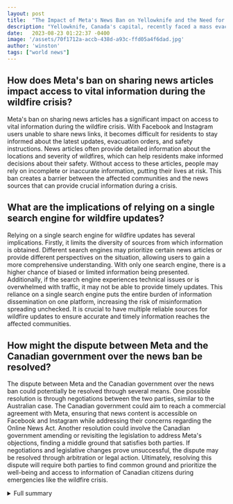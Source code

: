 ```yaml
---
layout: post
title:  "The Impact of Meta's News Ban on Yellowknife and the Need for Reliable Information During Emergencies"
description: "Yellowknife, Canada's capital, recently faced a mass evacuation due to approaching wildfires. However, the residents had to find alternative ways to access vital information as Meta banned news articles on its platforms. This article explores the impact of Meta's news ban on Yellowknife and emphasizes the need for reliable information sources during emergencies."
date:   2023-08-23 01:22:37 -0400
image: '/assets/70f1712a-accb-438d-a93c-ffd05a4f6dad.jpg'
author: 'winston'
tags: ["world news"]
---
```


## How does Meta's ban on sharing news articles impact access to vital information during the wildfire crisis?
Meta's ban on sharing news articles has a significant impact on access to vital information during the wildfire crisis. With Facebook and Instagram users unable to share news links, it becomes difficult for residents to stay informed about the latest updates, evacuation orders, and safety instructions. News articles often provide detailed information about the locations and severity of wildfires, which can help residents make informed decisions about their safety. Without access to these articles, people may rely on incomplete or inaccurate information, putting their lives at risk. This ban creates a barrier between the affected communities and the news sources that can provide crucial information during a crisis.

## What are the implications of relying on a single search engine for wildfire updates?
Relying on a single search engine for wildfire updates has several implications. Firstly, it limits the diversity of sources from which information is obtained. Different search engines may prioritize certain news articles or provide different perspectives on the situation, allowing users to gain a more comprehensive understanding. With only one search engine, there is a higher chance of biased or limited information being presented. Additionally, if the search engine experiences technical issues or is overwhelmed with traffic, it may not be able to provide timely updates. This reliance on a single search engine puts the entire burden of information dissemination on one platform, increasing the risk of misinformation spreading unchecked. It is crucial to have multiple reliable sources for wildfire updates to ensure accurate and timely information reaches the affected communities.

## How might the dispute between Meta and the Canadian government over the news ban be resolved?
The dispute between Meta and the Canadian government over the news ban could potentially be resolved through several means. One possible resolution is through negotiations between the two parties, similar to the Australian case. The Canadian government could aim to reach a commercial agreement with Meta, ensuring that news content is accessible on Facebook and Instagram while addressing their concerns regarding the Online News Act. Another resolution could involve the Canadian government amending or revisiting the legislation to address Meta's objections, finding a middle ground that satisfies both parties. If negotiations and legislative changes prove unsuccessful, the dispute may be resolved through arbitration or legal action. Ultimately, resolving this dispute will require both parties to find common ground and prioritize the well-being and access to information of Canadian citizens during emergencies like the wildfire crisis.

<details>
  <summary>Full summary</summary>
Yellowknife, Canada's capital, recently faced a mass evacuation of 20,000 residents as wildfires approached the city. In the midst of this crisis, the residents had to find alternative ways to share information due to Meta's ban on news articles.<br><br>The wildfires continue to devastate the Northwest Territories and British Columbia, forcing thousands of people to flee. Canadian Prime Minister Justin Trudeau publicly denounced Meta's decision to block the sharing of news articles on its platforms, expressing his concern for the impact it has on access to vital information during the wildfire crisis.<br><br>Meta's ban on sharing news links for Facebook and Instagram users in Canada is part of its battle against regulatory proposals. The company threatened to pull news from its platforms in response to similar proposals in other countries. Officials in Canada criticize Meta for blocking access to vital information during the wildfire crisis, while the News/Media Alliance President calls on Meta to lift the ban.<br><br>As wildfires spread and evacuation orders expanded in western Canada, Yellowknife instructed residents to search for information on a search engine instead of sharing news articles from sources like CPAC on Facebook. This shift highlights the necessity for alternative ways of communication and accessing news during emergencies.<br><br>Furthermore, the merger of the Departments of Lands and Environment and Natural Resources, effective April 1, 2023, adds another layer of complexity to the situation. The Canadian authorities express concern over Meta's ban on sharing news articles as wildfires continue to devastate the Northwest Territories and British Columbia.<br><br>The Canadian government's passage of the Online News Act led to Meta's confirmation that news availability will be ended on Facebook and Instagram in Canada. Meta expressed disagreement with the legislation, stating that it does not need news content. The Online News Act aims to address imbalances in the local media market, similar to Australia's implementation of similar legislation in 2021. The Australian dispute was resolved through renegotiation, leading to commercial agreements between Google, Meta, and Australian news businesses. Canada is likely pushing for similar agreements with Meta in hopes of resolving this news ban.<br><br>In the midst of the evolving situation, Canadian residents are urged to search on Google for wildfire updates due to the ban on sharing news links. This reliance on a single search engine highlights the need for diverse sources of information during times of crisis. CBC Northwest Territories, for example, relies on Facebook to reach remote communities, which underscores the impact of Meta's ban on news distribution.<br><br>The impact of Meta's news ban on Facebook and Instagram in Canada extends beyond the accessibility of information. The ban affects Canadian news publishers and broadcasters, as well as international news outlets. It also led to major businesses and the Canadian government suspending advertising on Meta's platforms.<br><br>While Canadian residents can still access news online through other channels, the reduction of news distribution on Facebook and Instagram may continue until a resolution is reached between Meta and the Canadian government. Negotiations between the two parties are expected, but the duration of the dispute could be longer than the previous Australian case.<br><br>In the United States, the USDA Farm Service Agency (FSA) has extended emergency credit and provides assistance programs for producers recovering from natural disasters. The recent natural disaster designation in Kansas triggered assistance programs such as emergency loans, replacement of essential items, reorganization of farming operations, and refinancing of certain debts. The impacted area includes primary counties eligible for assistance, as well as contiguous counties. Detailed information about the designation and available assistance programs can be found on farmers.gov.<br><br>Overall, the mass evacuation in Yellowknife and Meta's news ban in Canada have brought to light the importance of reliable and diverse sources of information during emergencies. The ongoing wildfires in the Northwest Territories and British Columbia intensify the need for easily accessible news updates. As authorities and tech giants navigate the regulatory landscape, it is crucial to prioritize the timely dissemination of information to ensure the safety and well-being of affected communities.
</details>
